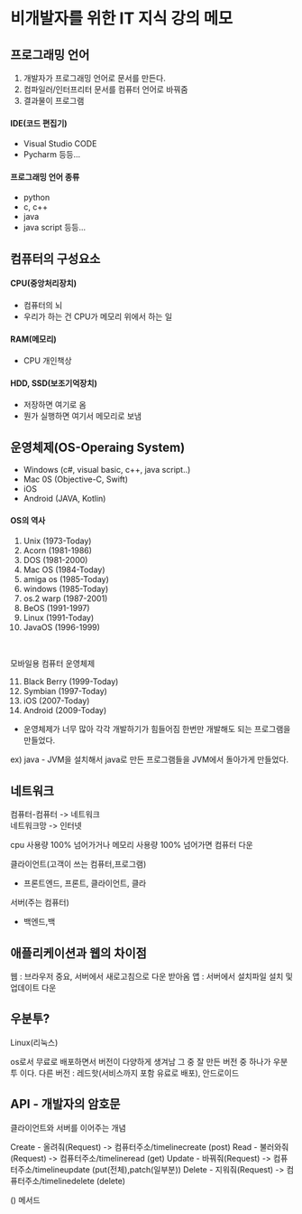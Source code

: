 # 비개발자를 위한 IT 지식 강의 메모
## 프로그래밍 언어

1. 개발자가 프로그래밍 언어로 문서를 만든다.
2. 컴파일러/인터프리터 문서를 컴퓨터 언어로 바꿔줌
3. 결과물이 프로그램

#### IDE(코드 편집기)
- Visual Studio CODE
- Pycharm
등등...

#### 프로그래밍 언어 종류
- python
- c, c++
- java
- java script 등등...

## 컴퓨터의 구성요소

#### CPU(중앙처리장치)
- 컴퓨터의 뇌
- 우리가 하는 건 CPU가 메모리 위에서 하는 일
#### RAM(메모리)
- CPU 개인책상

#### HDD, SSD(보조기억장치)
- 저장하면 여기로 옴
- 뭔가 실행하면 여기서 메모리로 보냄

## 운영체제(OS-Operaing System)
- Windows
(c#, visual basic, c++, java script..)
- Mac 0S
(Objective-C, Swift)
- iOS
- Android
(JAVA, Kotlin)

#### OS의 역사
1. Unix (1973-Today)
2. Acorn (1981-1986)
3. DOS (1981-2000)
4. Mac OS (1984-Today)
5. amiga os (1985-Today)
6. windows (1985-Today)
7. os.2 warp (1987-2001)
8. BeOS (1991-1997)
9. Linux (1991-Today)
10. JavaOS (1996-1999)
<br/>

모바일용 컴퓨터 운영체제

11. Black Berry (1999-Today)
12. Symbian (1997-Today)
13. iOS (2007-Today)
14. Android (2009-Today)

- 운영체제가 너무 많아 각각 개발하기가 힘들어짐
한번만 개발해도 되는 프로그램을 만들었다.

ex) java - JVM을 설치해서 java로 만든 프로그램들을 JVM에서 돌아가게 만들었다.

## 네트워크

컴퓨터-컴퓨터 -> 네트워크 <br/>
네트워크망 -> 인터넷 <br/>

cpu 사용량 100% 넘어가거나
메모리 사용량 100% 넘어가면 컴퓨터 다운

클라이언트(고객이 쓰는 컴퓨터,프로그램)
- 프론트엔드, 프론트, 클라이언트, 클라

서버(주는 컴퓨터)
- 백엔드,백

## 애플리케이션과 웹의 차이점

웹 : 브라우저 중요, 서버에서 새로고침으로 다운 받아옴
앱 : 서버에서 설치파일 설치 및 업데이트 다운


## 우분투?

Linux(리눅스) 

os로서 무료로 배포하면서 버전이 다양하게 생겨남
그 중 잘 만든 버전 중 하나가 우분투 이다.
다른 버전 : 레드핫(서비스까지 포함 유료로 배포), 안드로이드

## API - 개발자의 암호문

클라이언트와 서버를 이어주는 개념

Create - 올려줘(Request) -> 컴퓨터주소/timelinecreate (post)
Read - 불러와줘(Request) -> 컴퓨터주소/timelineread (get)
Update - 바꿔줘(Request) -> 컴퓨터주소/timelineupdate (put(전체),patch(일부분))
Delete - 지워줘(Request) -> 컴퓨터주소/timelinedelete (delete)

() 메서드